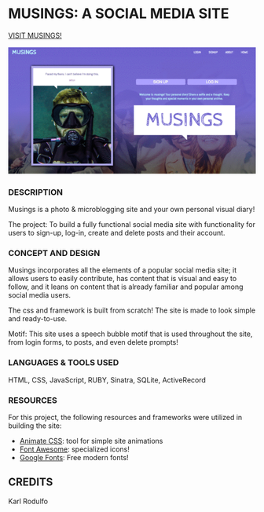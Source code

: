 # MUSINGS: A SOCIAL MEDIA SITE
[VISIT MUSINGS!](https://musings1.herokuapp.com/)

![sitegif](public/images/sitegif.gif)

### DESCRIPTION
Musings is a photo & microblogging site and your own personal visual diary!

The project: To build a fully functional social media site with functionality for users to sign-up, log-in, create and delete posts and their account.

### CONCEPT AND DESIGN
Musings incorporates all the elements of a popular social media site; it allows users to easily contribute, has content that is visual and easy to follow, and it leans on content that is already familiar and popular among social media users.

The css and framework is built from scratch! The site is made to look simple and ready-to-use.

Motif: This site uses a speech bubble motif that is used throughout the site, from login forms, to posts, and even delete prompts!

### LANGUAGES & TOOLS USED
HTML, CSS, JavaScript, RUBY, Sinatra, SQLite, ActiveRecord

### RESOURCES

For this project, the following resources and frameworks were utilized in building the site:

- [Animate CSS](https://daneden.github.io/animate.css/): tool for simple site animations
- [Font Awesome](https://fontawesome.com/icons?d=gallery): specialized icons!
- [Google Fonts](https://fonts.google.com/): Free modern fonts!

## CREDITS
Karl Rodulfo
